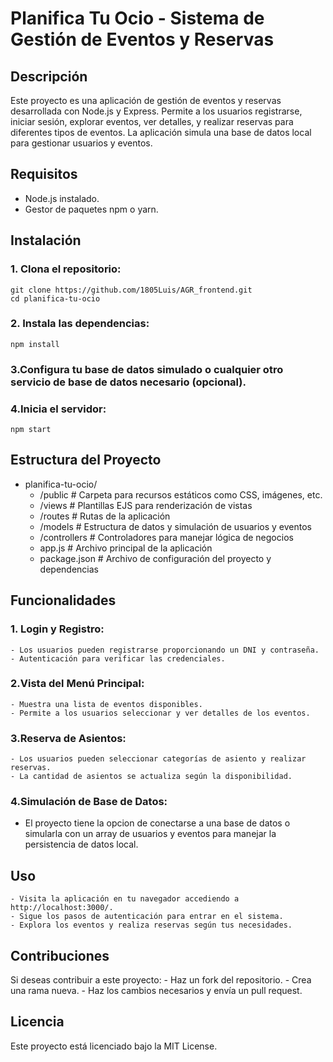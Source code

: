 # Planifica Tu Ocio - Sistema de Gestión de Eventos y Reservas
## Descripción
Este proyecto es una aplicación de gestión de eventos y reservas desarrollada con Node.js y Express. Permite a los usuarios registrarse, iniciar sesión, explorar eventos, ver detalles, y realizar reservas para diferentes tipos de eventos. La aplicación simula una base de datos local para gestionar usuarios y eventos.

## Requisitos
- Node.js instalado.
- Gestor de paquetes npm o yarn.
## Instalación

### 1. Clona el repositorio:
    git clone https://github.com/1805Luis/AGR_frontend.git
    cd planifica-tu-ocio  
### 2. Instala las dependencias:
    npm install  
### 3.Configura tu base de datos simulado o cualquier otro servicio de base de datos necesario (opcional).
### 4.Inicia el servidor:
    npm start  

## Estructura del Proyecto

- planifica-tu-ocio/  
    - /public                # Carpeta para recursos estáticos como CSS, imágenes, etc.  
    - /views                 # Plantillas EJS para renderización de vistas  
    - /routes                # Rutas de la aplicación  
    - /models                # Estructura de datos y simulación de usuarios y eventos  
    - /controllers           # Controladores para manejar lógica de negocios  
    - app.js                 # Archivo principal de la aplicación  
    - package.json           # Archivo de configuración del proyecto y dependencias  

## Funcionalidades
### 1. Login y Registro:
    - Los usuarios pueden registrarse proporcionando un DNI y contraseña.
    - Autenticación para verificar las credenciales.

### 2.Vista del Menú Principal:
    - Muestra una lista de eventos disponibles.
    - Permite a los usuarios seleccionar y ver detalles de los eventos.

### 3.Reserva de Asientos:
    - Los usuarios pueden seleccionar categorías de asiento y realizar reservas.
    - La cantidad de asientos se actualiza según la disponibilidad.

### 4.Simulación de Base de Datos:
- El proyecto tiene la opcion de conectarse a una base de datos o simularla con un array de usuarios y eventos para manejar la persistencia de datos local.

## Uso
    - Visita la aplicación en tu navegador accediendo a http://localhost:3000/.
    - Sigue los pasos de autenticación para entrar en el sistema.
    - Explora los eventos y realiza reservas según tus necesidades.
## Contribuciones
Si deseas contribuir a este proyecto:
    - Haz un fork del repositorio.
    - Crea una rama nueva.
    - Haz los cambios necesarios y envía un pull request.
## Licencia
Este proyecto está licenciado bajo la MIT License.

